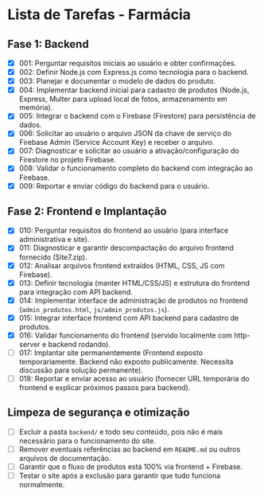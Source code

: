 # Lista de Tarefas - Farmácia

## Fase 1: Backend
- [x] 001: Perguntar requisitos iniciais ao usuário e obter confirmações.
- [x] 002: Definir Node.js com Express.js como tecnologia para o backend.
- [x] 003: Planejar e documentar o modelo de dados do produto.
- [x] 004: Implementar backend inicial para cadastro de produtos (Node.js, Express, Multer para upload local de fotos, armazenamento em memória).
- [x] 005: Integrar o backend com o Firebase (Firestore) para persistência de dados.
- [x] 006: Solicitar ao usuário o arquivo JSON da chave de serviço do Firebase Admin (Service Account Key) e receber o arquivo.
- [x] 007: Diagnosticar e solicitar ao usuário a ativação/configuração do Firestore no projeto Firebase.
- [x] 008: Validar o funcionamento completo do backend com integração ao Firebase.
- [x] 009: Reportar e enviar código do backend para o usuário.

## Fase 2: Frontend e Implantação
- [x] 010: Perguntar requisitos do frontend ao usuário (para interface administrativa e site).
- [x] 011: Diagnosticar e garantir descompactação do arquivo frontend fornecido (Site7.zip).
- [x] 012: Analisar arquivos frontend extraídos (HTML, CSS, JS com Firebase).
- [x] 013: Definir tecnologia (manter HTML/CSS/JS) e estrutura do frontend para integração com API backend.
- [x] 014: Implementar interface de administração de produtos no frontend (`admin_produtos.html`, `js/admin_produtos.js`).
- [x] 015: Integrar interface frontend com API backend para cadastro de produtos.
- [x] 016: Validar funcionamento do frontend (servido localmente com http-server e backend rodando).
- [ ] 017: Implantar site permanentemente (Frontend exposto temporariamente. Backend não exposto publicamente. Necessita discussão para solução permanente).
- [ ] 018: Reportar e enviar acesso ao usuário (fornecer URL temporária do frontend e explicar próximos passos para backend).

## Limpeza de segurança e otimização

- [ ] Excluir a pasta `backend/` e todo seu conteúdo, pois não é mais necessário para o funcionamento do site.
- [ ] Remover eventuais referências ao backend em `README.md` ou outros arquivos de documentação.
- [ ] Garantir que o fluxo de produtos está 100% via frontend + Firebase.
- [ ] Testar o site após a exclusão para garantir que tudo funciona normalmente.
